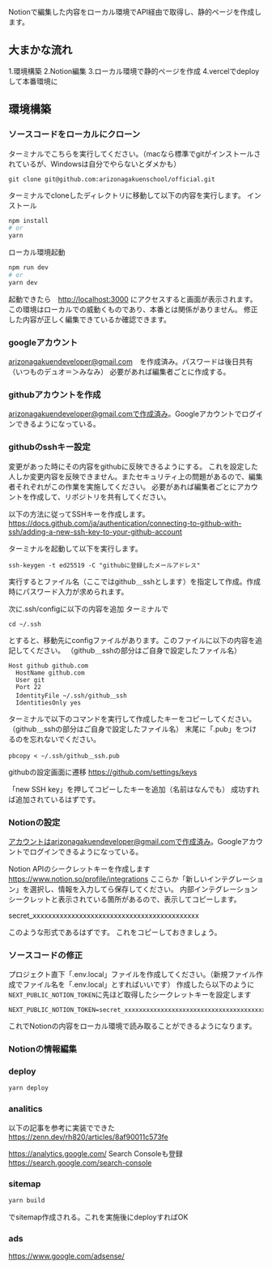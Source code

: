Notionで編集した内容をローカル環境でAPI経由で取得し、静的ページを作成します。
## 大まかな流れ
1.環境構築
2.Notion編集
3.ローカル環境で静的ページを作成
4.vercelでdeployして本番環境に

## 環境構築
### ソースコードをローカルにクローン
ターミナルでこちらを実行してください。（macなら標準でgitがインストールされているが、Windowsは自分でやらないとダメかも）
```
git clone git@github.com:arizonagakuenschool/official.git
```

ターミナルでcloneしたディレクトリに移動して以下の内容を実行します。
インストール
```bash
npm install
# or
yarn
```

ローカル環境起動
```bash
npm run dev
# or
yarn dev
```
起動できたら　[http://localhost:3000](http://localhost:3000) にアクセスすると画面が表示されます。
この環境はローカルでの威動くものであり、本番とは関係がありません。
修正した内容が正しく編集できているか確認できます。

### googleアカウント
arizonagakuendeveloper@gmail.com　を作成済み。パスワードは後日共有（いつものデュオ＝＞みなみ）
必要があれば編集者ごとに作成する。

### githubアカウントを作成
arizonagakuendeveloper@gmail.comで作成済み。Googleアカウントでログインできるようになっている。


### githubのsshキー設定
変更があった時にその内容をgithubに反映できるようにする。
これを設定した人しか変更内容を反映できません。またセキュリティ上の問題があるので、編集者それぞれがこの作業を実施してください。
必要があれば編集者ごとにアカウントを作成して、リポジトリを共有してください。

以下の方法に従ってSSHキーを作成します。
https://docs.github.com/ja/authentication/connecting-to-github-with-ssh/adding-a-new-ssh-key-to-your-github-account

ターミナルを起動して以下を実行します。
```
ssh-keygen -t ed25519 -C "githubに登録したメールアドレス"
```
実行するとファイル名（ここではgithub＿sshとします）を指定して作成。作成時にパスワード入力が求められます。

次に.ssh/configに以下の内容を追加
ターミナルで
```
cd ~/.ssh
```
とすると、移動先にconfigファイルがあります。このファイルに以下の内容を追記してください。
（github＿sshの部分はご自身で設定したファイル名）
```
Host github github.com
  HostName github.com
  User git
  Port 22
  IdentityFile ~/.ssh/github＿ssh
  IdentitiesOnly yes
```


ターミナルで以下のコマンドを実行して作成したキーをコピーしてください。（github＿sshの部分はご自身で設定したファイル名）
末尾に「.pub」をつけるのを忘れないでください。
```
pbcopy < ~/.ssh/github＿ssh.pub
```

githubの設定画面に遷移
https://github.com/settings/keys

「new SSH key」を押してコピーしたキーを追加（名前はなんでも）
成功すれば追加されているはずです。

### Notionの設定
アカウントはarizonagakuendeveloper@gmail.comで作成済み。Googleアカウントでログインできるようになっている。


Notion APIのシークレットキーを作成します
https://www.notion.so/profile/integrations
ここらか「新しいインテグレーション」を選択し、情報を入力してら保存してください。
内部インテグレーションシークレットと表示されている箇所があるので、表示してコピーします。

secret_xxxxxxxxxxxxxxxxxxxxxxxxxxxxxxxxxxxxxxxxxxx

このような形式であるはずです。
これをコピーしておきましょう。

### ソースコードの修正
プロジェクト直下「.env.local」ファイルを作成してください。（新規ファイル作成でファイル名を「.env.local」とすればいいです）
作成したら以下のように`NEXT_PUBLIC_NOTION_TOKEN`に先ほど取得したシークレットキーを設定します
```
NEXT_PUBLIC_NOTION_TOKEN=secret_xxxxxxxxxxxxxxxxxxxxxxxxxxxxxxxxxxxxxxxxxxx
```
これでNotionの内容をローカル環境で読み取ることができるようになります。

### Notionの情報編集



### deploy

```bash
yarn deploy
```

### analitics
以下の記事を参考に実装でできた
https://zenn.dev/rh820/articles/8af90011c573fe

https://analytics.google.com/
Search Consoleも登録
https://search.google.com/search-console

### sitemap

```bash
yarn build 
```
でsitemap作成される。これを実施後にdeployすればOK


### ads
https://www.google.com/adsense/


